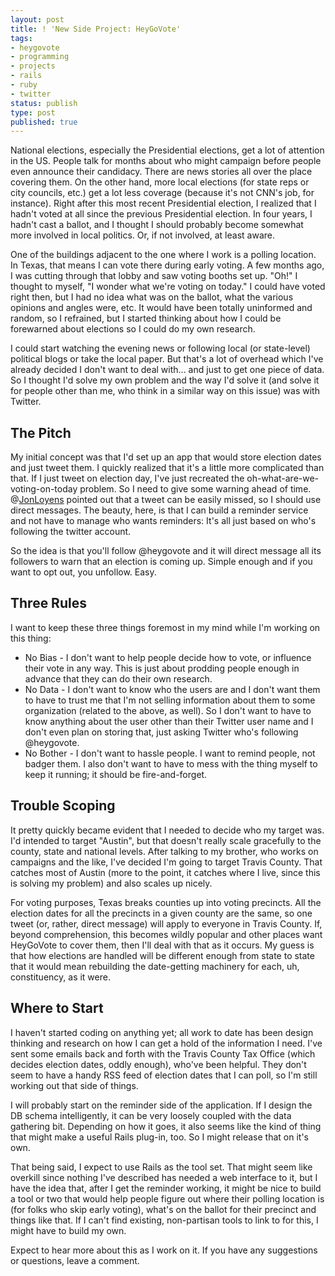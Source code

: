 ```yaml
---
layout: post
title: ! 'New Side Project: HeyGoVote'
tags:
- heygovote
- programming
- projects
- rails
- ruby
- twitter
status: publish
type: post
published: true
---
```

National elections, especially the Presidential elections, get a lot of attention in the US. People talk for months about who might campaign before people even announce their candidacy. There are news stories all over the place covering them. On the other hand, more local elections (for state reps or city councils, etc.) get a lot less coverage (because it's not CNN's job, for instance). Right after this most recent Presidential election, I realized that I hadn't voted at all since the previous Presidential election. In four years, I hadn't cast a ballot, and I thought I should probably become somewhat more involved in local politics. Or, if not involved, at least aware.

One of the buildings adjacent to the one where I work is a polling location. In Texas, that means I can vote there during early voting. A few months ago, I was cutting through that lobby and saw voting booths set up. "Oh!" I thought to myself, "I wonder what we're voting on today." I could have voted right then, but I had no idea what was on the ballot, what the various opinions and angles were, etc. It would have been totally uninformed and random, so I refrained, but I started thinking about how I could be forewarned about elections so I could do my own research.

I could start watching the evening news or following local (or state-level) political blogs or take the local paper. But that's a lot of overhead which I've already decided I don't want to deal with... and just to get one piece of data. So I thought I'd solve my own problem and the way I'd solve it (and solve it for people other than me, who think in a similar way on this issue) was with Twitter.

<h2>The Pitch</h2>
My initial concept was that I'd set up an app that would store election dates and just tweet them. I quickly realized that it's a little more complicated than that. If I just tweet on election day, I've just recreated the oh-what-are-we-voting-on-today problem. So I need to give some warning ahead of time. @<a href="https://twitter.com/jonloyens">JonLoyens</a> pointed out that a tweet can be easily missed, so I should use direct messages. The beauty, here, is that I can build a reminder service and not have to manage who wants reminders: It's all just based on who's following the twitter account.

So the idea is that you'll follow @heygovote and it will direct message all its followers to warn that an election is coming up. Simple enough and if you want to opt out, you unfollow. Easy.

<h2>Three Rules</h2>
I want to keep these three things foremost in my mind while I'm working on this thing:

  * No Bias - I don't want to help people decide how to vote, or influence their vote in any way. This is just about prodding people enough in advance that they can do their own research.
  * No Data - I don't want to know who the users are and I don't want them to have to trust me that I'm not selling information about them to some organization (related to the above, as well). So I don't want to have to know anything about the user other than their Twitter user name and I don't even plan on storing that, just asking Twitter who's following @heygovote.
  * No Bother - I don't want to hassle people. I want to remind people, not badger them. I also don't want to have to mess with the thing myself to keep it running; it should be fire-and-forget.

<h2>Trouble Scoping</h2>
It pretty quickly became evident that I needed to decide who my target was. I'd intended to target "Austin", but that doesn't really scale gracefully to the county, state and national levels. After talking to my brother, who works on campaigns and the like, I've decided I'm going to target Travis County. That catches most of Austin (more to the point, it catches where I live, since this is solving my problem) and also scales up nicely.

For voting purposes, Texas breaks counties up into voting precincts. All the election dates for all the precincts in a given county are the same, so one tweet (or, rather, direct message) will apply to everyone in Travis County. If, beyond comprehension, this becomes wildly popular and other places want HeyGoVote to cover them, then I'll deal with that as it occurs. My guess is that how elections are handled will be different enough from state to state that it would mean rebuilding the date-getting machinery for each, uh, constituency, as it were.

<h2>Where to Start</h2>
I haven't started coding on anything yet; all work to date has been design thinking and research on how I can get a hold of the information I need. I've sent some emails back and forth with the Travis County Tax Office (which decides election dates, oddly enough), who've been helpful. They don't seem to have a handy RSS feed of election dates that I can poll, so I'm still working out that side of things.

I will probably start on the reminder side of the application. If I design the DB schema intelligently, it can be very loosely coupled with the data gathering bit. Depending on how it goes, it also seems like the kind of thing that might make a useful Rails plug-in, too. So I might release that on it's own.

That being said, I expect to use Rails as the tool set. That might seem like overkill since nothing I've described has needed a web interface to it, but I have the idea that, after I get the reminder working, it might be nice to build a tool or two that would help people figure out where their polling location is (for folks who skip early voting), what's on the ballot for their precinct and things like that. If I can't find existing, non-partisan tools to link to for this, I might have to build my own.

Expect to hear more about this as I work on it. If you have any suggestions or questions, leave a comment.
